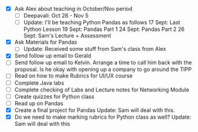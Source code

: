 - [x] Ask Alex about teaching in October/Nov period
	- [ ] Deepavali: Oct 28 - Nov 5
	- [ ] Update: I'll be teaching Python Pandas as follows
		17 Sept: Last Python Lesson
		19 Sept: Pandas Part 1
		24 Sept: Pandas Part 2
		26 Sept: Sam's Lecture + Assessment
- [x] Ask Materials for Pandas
	- [ ] Update: Received some stuff from Sam's class from Alex
- [x] Send follow up email to Gerald
- [ ] Send follow up email to Kelvin. Arrange a time to call him back with the proposal. Is he okay with opening up a company to go around the TIPP 
- [ ] Read on how to make Rubrics for UI/UX course
- [ ] Complete Java labs
- [ ] Complete checking of Labs and Lecture notes for Networking Module
- [ ] Create quizzes for Python class
- [ ] Read up on Pandas
- [x] Create a final project for Pandas
	Update: Sam will deal with this.
- [x] Do we need to make marking rubrics for Python class as well?
	Update: Sam will deal with this